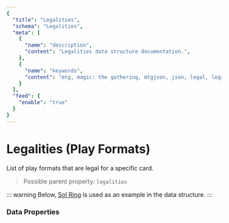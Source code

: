 ```yaml
---
{
  "title": "Legalities",
  "schema": "Legalities",
  "meta": [
    {
      "name": "description",
      "content": "Legalities data structure documentation.",
    },
    {
      "name": "keywords",
      "content": "mtg, magic: the gathering, mtgjson, json, legal, legalities",
    }
  ],
  "feed": {
    "enable": "true"
  }
}
---
```


# Legalities (Play Formats)

List of play formats that are legal for a specific card.

> Possible parent property: `legalities`  

::: warning
Below, [Sol Ring](https://scryfall.com/card/c18/222/sol-ring) is used as an example in the data structure.
:::

### Data Properties

<Documentation/>
